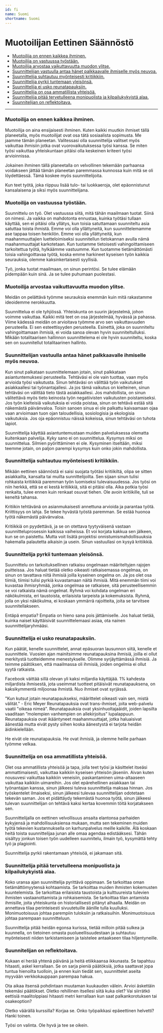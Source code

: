 ```yaml
---
id: fi
name: Suomi
shortname: Suomi
---
```


# Muotoilijan Eettinen Säännöstö

- [Muotoilija on ennen kaikkea ihminen.](#muotoilija-on-ennen-kaikkea-ihminen)
- [Muotoilija on vastuussa työstään.](#muotoilija-on-vastuussa-työstään)
- [ Muotoilija arvostaa vaikuttavuutta muodon ylitse.](#muotoilija-arvostaa-vaikuttavuutta-muodon-ylitse)
- [Suunnittelijan vastuulla antaa hänet palkkaavalle ihmiselle myös neuvoa.](#suunnittelijan-vastuulla-antaa-hänet-palkkaavalle-ihmiselle-myös-neuvoa)
- [Suunnittelija suhtautuu myönteisesti kritiikkiin.](#suunnittelija-suhtautuu-myönteisesti-kritiikkiin)
- [Suunnittelija pyrkii tuntemaan yleisönsä.](#suunnittelija-pyrkii-tuntemaan-yleisönsä)
- [Suunnittelija ei usko reunatapauksiin.](#suunnittelija-ei-usko-reunatapauksiin)
- [Suunnittelija on osa ammatillista yhteisöä.](#suunnittelija-on-osa-ammatillista-yhteisöä)
- [Suunnittelija pitää tervetulleena monipuolista ja kilpailukykyistä alaa.](#suunnittelija-pitää-tervetulleena-monipuolista-ja-kilpailukykyistä-alaa)
- [Suunnitelijan on reflektoitava.](#suunnitelijan-on-reflektoitava)

---

### Muotoilija on ennen kaikkea ihminen.

Muotoilija on aina ensijaisesti ihminen. Kuten kaikki muutkin ihmiset tällä planeetalla, myös muotoilijat ovat osa tätä sosiaalista sopimusta. Me jaamme tämän planeetan. Valitessasi olla suunnittelija valitset myös vaikuttaa ihmisiin jotka ovat vuorovaikutuksessa työsi kanssa. Se miten työsi vaikuttaa yhteiskuntaan pitäisi olla keskeinen kriteeri työsi arvioinnissa.

Jokainen ihminen tällä planeetalla on velvollinen tekemään parhaansa voidakseen jättää tämän planeetan paremmassa kunnossa kuin mitä se oli löydettäessä. Tämä koskee myös suunnittelijoita.

Kun teet työtä, joka riippuu lisää tulo- tai luokkaeroja, olet epäonnistunut kansalaisena ja siksi myös suunnittelijana.

### Muotoilija on vastuussa työstään.

Suunnittelu on työ. Olet vastuussa siitä, mitä tähän maailmaan tuotat. Siinä on nimesi. Ja vaikka on mahdotonta ennustaa, kuinka työtäsi tullaan käyttää, sen ei pitäisi olla yllätys, kun toisia satuttamaan suunniteltu asia satuttaa toista ihmistä. Emme voi olla yllättyneitä, kun suunnittelemamme ase tappaa toisen henkilön. Emme voi olla yllättyneitä, kun maahanmuuttajien luetteloimiseksi suunnitellun tietokannan avulla nämä maahanmuuttajat karkotetaan. Kun tuotamme tietoisesti vahingoittamiseen tarkoitettua työtä, hylkäämme vastuumme. Kun tuotamme tietämättömästi toisia vahingoittavaa työtä, koska emme harkineet kyseisen työn kaikkia seurauksia, olemme kaksinkertaisesti syyllisiä.

Työ, jonka tuotat maailmaan, on sinun perintösi. Se tulee elämään pidempään kuin sinä. Ja se tulee puhumaan puolestasi.

### Muotoilija arvostaa vaikuttavuutta muodon ylitse.

Meidän on pelättävä työmme seurauksia enemmän kuin mitä rakastamme ideoidemme nerokkuutta.

Suunnittelua ei ole tyhjiössä. Yhteiskunta on suurin järjestelmä, johon voimme vaikuttaa. Kaikki mitä teet on osa järjestelmää, hyvässä ja pahassa. Viime kädessä meidän on arvioitava työmme arvo sen vaikuttavuuden perusteella. Ei sen esteettisyyden perusteella. Esinettä, joka on suunniteltu vahingoittamaan ihmisiä, ei voida sanoa olevan hyvin suunniteltulluksi. Mikään totalitaarisen hallinnon suunnittelema ei ole hyvin suunniteltu, koska sen on suunnitellut totalitaarinen hallinto.

### Suunnittelijan vastuulla antaa hänet palkkaavalle ihmiselle myös neuvoa.

Kun sinut palkataan suunnittelemaan jotain, sinut palkkataan asiantuntemuksesi perusteella. Tehtäväsi ei ole vain tuottaa, vaan myös arvioida työsi vaikutusta. Sinun tehtäväsi on välittää työn vaikutukset asiakkaallesi tai työnantajallesi. Ja jos tämä vaikutus on kielteinen, sinun tehtäväsi on välittää tieto tästä asiakkaallesi. Jos mahdollista, on sinun välitettävä myös tieto keinosta työn negatiivisten vaikutusten poistamiseksi. Jos työn kielteisiä vaikutuksia ei voida poistaa, sinun on tehtävä estää sitä näkemästä päivänvaloa. Toisin sanoen sinua ei ole palkattu kaivaamaan ojaa vaan arvioimaan tuon ojan taloudellisia, sosiologisia ja ekologisia vaikutuksia. Jos oja epäonnistuu näissä kokeissa, sinun tehtäväsi on tuhota lapiot.

Suunnittelija käyttää asiantuntemustaan ​​muiden palveluksessa olematta kuitenkaan palvelija. Kyky sano ei on suunnittelua. Kysymys miksi on suunnittelua. Silmien pyörittäminen ei ole. Kysyminen itseltään, miksi teemme jotain, on paljon parempi kysymys kuin onko jokin mahdollista.

### Suunnittelija suhtautuu myönteisesti kritiikkiin.

Mikään eettinen säännöstä ei saisi suojata työtäsi kritiikiltä, olipa se sitten asiakkailta, kansalta tai muilta sunnittelijoilta. Sen sijaan sinun tulisi rohkaista kritiikkiä paremman työn luomiseksi tulevaisuudessa. Jos työsi on niin herkkä, että se ei kestä kritiikkiä, sitä ei pitäisi olla. Aika potkia työsi renkaita, tulee ennen kuin renkaat osuvat tiehen. Ole avoin kritiikille, tuli se keneltä tahansa.

Kritiikin tehtävänä on asianmukaisesti annettuna arvioida ja parantaa työtä. Kriittisyys on lahja. Se tekee hyvästä työstä paremman. Se estää huonoa työtä näkemästä päivänvaloa.

Kritiikkiä on pyydettävä, ja se on otettava tyytyväisenä vastaan suunnitteluprosessin kaikissa vaiheissa. Et voi korjata kakkua sen jälkeen, kun se on paistettu. Mutta voit lisätä projektisi onnistumismahdollisuuksia hakemalla palautetta aikaisin ja usein. Sinun vastuullasi on kysyä kritiikkiä.

### Suunnittelija pyrkii tuntemaan yleisönsä.

Suunnittelu on tarkoituksellinen ratkaisu ongelmaan määriteltyjen rajojen puitteissa. Jos haluat tietää oletko oikeasti ratkaisemassa ongelmaa, on sinun on tavattava niitä ihmisiä joilla kyseinen ongelma on. Ja jos olet osa tiimiä, tiimisi tulisi pyrkiä kuvastamaan näitä ihmisiä. Mitä enemmän tiimi voi kuvastaa ihmisryhmää, jonka ongelmaa se ratkaisee, sitä perusteellisemmin se voi ratkaista nämä ongelmat. Ryhmä voi kohdata ongelman eri näkökulmista, eri taustoista, erilaisista tarpeista ja kokemuksista. Ryhmä, jolla on yksi näkökulma, ei koskaan ymmärrä rajoitteita, joita se tarvitsee suunnitellakseen.

Entäpä empatia? Empatia on hieno sana pois jättämiselle. Jos haluat tietää, kuinka naiset käyttäisivät suunnittelemaasi asiaa, ota nainen suunnittelijaryhmääsi.

### Suunnittelija ei usko reunatapauksiin.

Kun päätät, kenelle suunnittelet, annat epäsuoran lausunnon siitä, kenelle et suunnittele. Vuosien ajan mainitsimme reunatapauksina ihmisiä, joilla ei ollut merkitystä tuotteidemme menestykselle. Olimme syrjäyttämässä ihmisiä. Ja teimme päätöksen, että maailmassa oli ihmisiä, joiden ongelmia ei ollut syytä ratkaista.

Facebook väittää sillä olevan yli kaksi miljardia käyttäjää. 1% kahdesta miljardista ihmisestä, jota useimmat tuotteet pitäisivät reunatapauksena, on kaksikymmentä miljoonaa ihmistä. Nuo ihmiset ovat syrjässä.

"Kun kutsut jotain reunatapaukseksi, määrittelet oikeasti vain sen, mistä välität." - Eric Meyer
Reunatapauksia ovat trans-ihmiset, joita web-palvelu vaatii "oikeaa nimeä". Reunatapauksia ovat yksinhuoltajaäidit, joiden lapsilta vaaditaan ”molempien vanhempien on allekirjoitus” lupalappuun. Reunatapauksia ovat ikääntyneet maahanmuuttajat, jotka haluaisivat äänestää mutta eivät pysty siihen koska äänestystä ei tarjota heidän äidinkielellään.

He eivät ole reunatapauksia. He ovat ihmisiä, ja olemme heille parhaan työmme velkaa.

### Suunnittelija on osa ammatillista yhteisöä.

Olet osa ammatillista yhteisöä ja tapa, jolla teet työsi ja käsittelet itseäsi ammattimaisesti, vaikuttaa kaikkiin kyseisen yhteisön jäseniin. Aivan kuten nousuvesi vaikuttaa kaikkiin veneisiin, paskantaminen uima-altaaseen vaikuttaa kaikkiin uimareihin. Jos olet epärehellinen asiakkaan tai työnantajan kanssa, sinun jälkeesi tuleva suunnittelija maksaa hinnan. Jos työskentelet ilmaiseksi, sinun jälkeesi tulevaa suunnittelijan odotetaan tekevän saman. Jos et pidättäydy tekemästä huonoa työtä, sinun jälkeesi tulevan suunnittelijan on tehtävä kaksi kertaa kovemmin töitä korjatakseen sen.

Suunnittelijalla on eettinen velvollisuus ansaita elantonsa parhaiden kykyjensä ja mahdollisuuksiensa mukaan, mutta sen tekeminen muiden työtä tekevien kustannuksella on karhunpalvelus meille kaikille. Älä koskaan heitä toista suunnittelijaa junan alle omaa agendaa edistääksesi. Tähän sisältyy jonkun toisen työn uudelleen suunnitelu, ilmain työ, kysymättä tehty työ ja plagiointi.

Suunnittelija pyrkii rakentamaan yhteisöä, ei jakamaan sitä.

### Suunnittelija pitää tervetulleena monipuolista ja kilpailukykyistä alaa.

Koko uransa ajan suunnittelija pyrittävä oppimaan. Se tarkoittaa oman tietämättömyytensä kohtaamista. Se tarkoittaa muiden ihmisten kokemusten kuuntelemista. Se tarkoittaa erilaisista taustoista ja kulttuureista tulevien ihmisten vastaanottamista ja rohkaisemista. Se tarkoittaa tilan antamista ihmisille, joita yhteiskunta on historiallisesti pitänyt alhaalla. Meidän on annettava tilaa perinteisesti sivuutetuille äänille tulla kuulluksi. Monimuotoisuus johtaa parempiin tuloksiin ja ratkaisuihin. Monimuotoisuus johtaa parempaan suunnitteluun.

Suunnittelija pitää heidän egonsa kurissa, tietää milloin pitää sulkea ja kuunnella, on tietoinen omasta puolueellisuudestaan ja suhtautuu myönteisesti niiden tarkistamiseen ja taistelee antaakseen tilaa hiljentyneille.

### Suunnitelijan on reflektoitava.

Kukaan ei herää yhtenä päivänä ja heitä etiikkaansa ikkunasta. Se tapahtuu hitaasti, askel kerrallaan. Se on sarja pieniä päätöksiä, jotka saattavat jopa tuntua hienoilta tuolloin, ja ennen kuin tiedät sen, suunnittelet aseita myyvään verkkokauppaan parempaa hakua.

Ota aikaa itsensä pohdintaan muutaman kuukauden välein. Arvioi äskettäin tekemäsi päätökset. Oletko rehillinen itsellesi siitä kuka olet? Vai siirrätkö eettisiä maalitolppiasi hitaasti metri kerrallaan kun saat palkankorotuksen tai osakeoption?

Oletko väärällä kurssilla? Korjaa se. Onko työpaikkasi epäeettinen helvetti? Hanki toinen.

Työsi on valinta. Ole hyvä ja tee se oikein.
